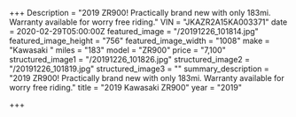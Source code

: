 +++
Description = "2019 ZR900! Practically brand new with only 183mi. Warranty available for worry free riding."
VIN = "JKAZR2A15KA003371"
date = 2020-02-29T05:00:00Z
featured_image = "/20191226_101814.jpg"
featured_image_height = "756"
featured_image_width = "1008"
make = "Kawasaki "
miles = "183"
model = "ZR900"
price = "7,100"
structured_image1 = "/20191226_101826.jpg"
structured_image2 = "/20191226_101819.jpg"
structured_image3 = ""
summary_description = "2019 ZR900! Practically brand new with only 183mi. Warranty available for worry free riding."
title = "2019 Kawasaki ZR900"
year = "2019"

+++
